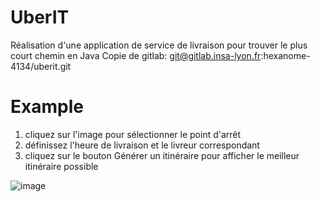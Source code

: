 # UberIT
Réalisation d'une application de service de livraison pour trouver le plus court chemin en Java
Copie de gitlab: git@gitlab.insa-lyon.fr:hexanome-4134/uberit.git

# Example
1. cliquez sur l'image pour sélectionner le point d'arrêt
2. définissez l'heure de livraison et le livreur correspondant
3. cliquez sur le bouton Générer un itinéraire pour afficher le meilleur itinéraire possible

![image](https://github.com/qijiaqi/UberIT/assets/87208611/fe0adfd5-8163-41b0-a7d2-29ef0676cd8b)
